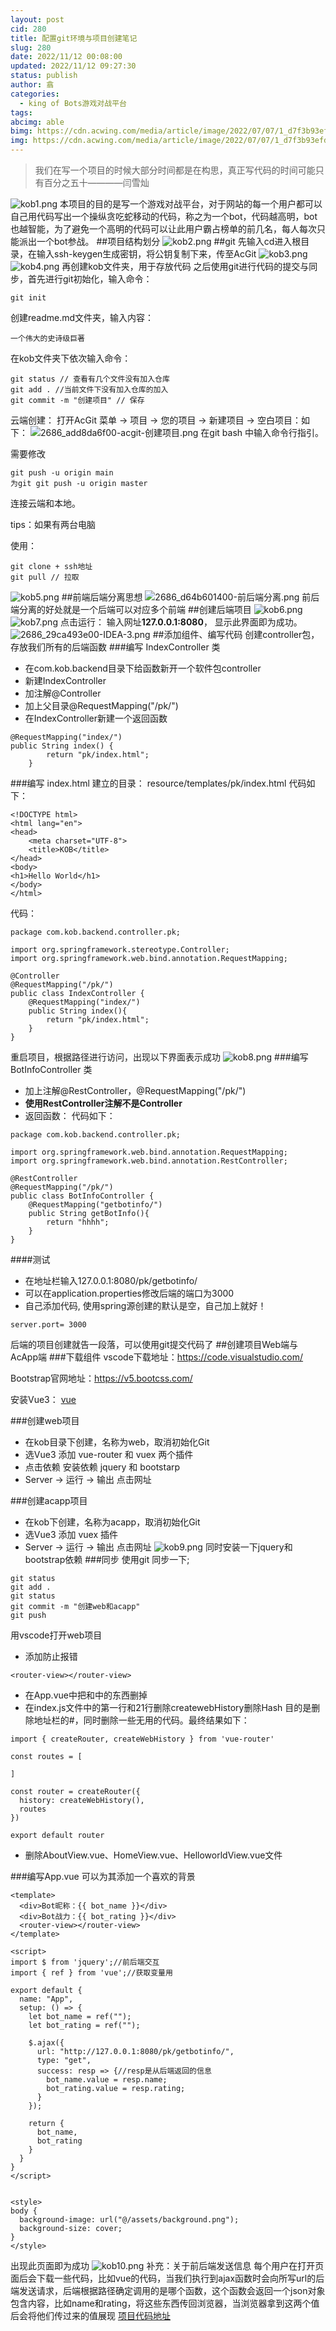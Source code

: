 ```yaml
---
layout: post
cid: 280
title: 配置git环境与项目创建笔记
slug: 280
date: 2022/11/12 00:08:00
updated: 2022/11/12 09:27:30
status: publish
author: 翕
categories: 
  - king of Bots游戏对战平台
tags: 
abcimg: able
bimg: https://cdn.acwing.com/media/article/image/2022/07/07/1_d7f3b93efd-kob.png
img: https://cdn.acwing.com/media/article/image/2022/07/07/1_d7f3b93efd-kob.png
---
```



>我们在写一个项目的时候大部分时间都是在构思，真正写代码的时间可能只有百分之五十————闫雪灿

![kob1.png](https://cdn.acwing.com/media/article/image/2022/11/11/192601_633cbecf61-kob1.png) 
本项目的目的是写一个游戏对战平台，对于网站的每一个用户都可以自己用代码写出一个操纵贪吃蛇移动的代码，称之为一个bot，代码越高明，bot也越智能，为了避免一个高明的代码可以让此用户霸占榜单的前几名，每人每次只能派出一个bot参战。
##项目结构划分
![kob2.png](https://cdn.acwing.com/media/article/image/2022/11/12/192601_250205ec62-kob2.png)
##git
先输入cd进入根目录，在输入ssh-keygen生成密钥，将公钥复制下来，传至AcGit
![kob3.png](https://cdn.acwing.com/media/article/image/2022/11/11/192601_5ee1755461-kob3.png) 
![kob4.png](https://cdn.acwing.com/media/article/image/2022/11/11/192601_d699d8d261-kob4.png) 
再创建kob文件夹，用于存放代码
之后使用git进行代码的提交与同步，首先进行git初始化，输入命令：
```
git init
```
创建readme.md文件夹，输入内容：
```
一个伟大的史诗级巨著
```
在kob文件夹下依次输入命令：
```
git status // 查看有几个文件没有加入仓库
git add . //当前文件下没有加入仓库的加入
git commit -m "创建项目" // 保存
```
云端创建：
打开AcGit
菜单 -> 项目 -> 您的项目 -> 新建项目 -> 空白项目：如下：
![2686_add8da6f00-acgit-创建项目.png](https://cdn.acwing.com/media/article/image/2022/11/11/192601_9889d75261-2686_add8da6f00-acgit-创建项目.png)
在git bash 中输入命令行指引。

需要修改
```
git push -u origin main
为git git push -u origin master
```
连接云端和本地。

tips：如果有两台电脑

使用：
```
git clone + ssh地址
git pull // 拉取
```
![kob5.png](https://cdn.acwing.com/media/article/image/2022/11/11/192601_d00f1e0f61-kob5.png) 
##前端后端分离思想
![2686_d64b601400-前后端分离.png](https://cdn.acwing.com/media/article/image/2022/11/11/192601_18c6feb861-2686_d64b601400-前后端分离.png) 
前后端分离的好处就是一个后端可以对应多个前端
##创建后端项目
![kob6.png](https://cdn.acwing.com/media/article/image/2022/11/11/192601_524909a961-kob6.png) 
![kob7.png](https://cdn.acwing.com/media/article/image/2022/11/11/192601_69bac04661-kob7.png) 
点击运行：
输入网址**127.0.0.1:8080**， 显示此界面即为成功。
![2686_29ca493e00-IDEA-3.png](https://cdn.acwing.com/media/article/image/2022/11/11/192601_dd36d38d61-2686_29ca493e00-IDEA-3.png) 
##添加组件、编写代码
创建controller包，存放我们所有的后端函数
###编写 IndexController 类

 - 在com.kob.backend目录下给函数新开一个软件包controller
 - 新建IndexController
 - 加注解@Controller
 - 加上父目录@RequestMapping("/pk/")
 - 在IndexController新建一个返回函数
```
@RequestMapping("index/")
public String index() {
        return "pk/index.html";
    }
```
###编写 index.html
建立的目录： resource/templates/pk/index.html
代码如下：
```
<!DOCTYPE html>
<html lang="en">
<head>
    <meta charset="UTF-8">
    <title>KOB</title>
</head>
<body>
<h1>Hello World</h1>
</body>
</html>
```
代码：
```
package com.kob.backend.controller.pk;

import org.springframework.stereotype.Controller;
import org.springframework.web.bind.annotation.RequestMapping;

@Controller
@RequestMapping("/pk/")
public class IndexController {
    @RequestMapping("index/")
    public String index(){
        return "pk/index.html";
    }
}

```
重启项目，根据路径进行访问，出现以下界面表示成功
![kob8.png](https://cdn.acwing.com/media/article/image/2022/11/11/192601_8df8076d61-kob8.png) 
###编写 BotInfoController 类

 - 加上注解@RestController，@RequestMapping("/pk/")
 - **使用RestController注解不是Controller**
 - 返回函数：
代码如下：
```
package com.kob.backend.controller.pk;

import org.springframework.web.bind.annotation.RequestMapping;
import org.springframework.web.bind.annotation.RestController;

@RestController
@RequestMapping("/pk/")
public class BotInfoController {
    @RequestMapping("getbotinfo/")
    public String getBotInfo(){
        return "hhhh";
    }
}
```
####测试

 - 在地址栏输入127.0.0.1:8080/pk/getbotinfo/
 - 可以在application.properties修改后端的端口为3000
 - 自己添加代码, 使用spring源创建的默认是空，自己加上就好！
```
server.port= 3000
```
后端的项目创建就告一段落，可以使用git提交代码了
##创建项目Web端与AcApp端
###下载组件
vscode下载地址：https://code.visualstudio.com/

Bootstrap官网地址：https://v5.bootcss.com/

安装Vue3： [vue][1]

###创建web项目

 - 在kob目录下创建，名称为web，取消初始化Git
 - 选Vue3 添加 vue-router 和 vuex 两个插件
 - 点击依赖 安装依赖 jquery 和 bootstarp
 - Server -> 运行 -> 输出 点击网址

###创建acapp项目

 - 在kob下创建，名称为acapp，取消初始化Git
 - 选Vue3 添加 vuex 插件
 - Server -> 运行 -> 输出 点击网址
![kob9.png](https://cdn.acwing.com/media/article/image/2022/11/11/192601_553c0d7961-kob9.png) 
同时安装一下jquery和bootstrap依赖
###同步
使用git 同步一下;
```
git status
git add .
git status
git commit -m "创建web和acapp"
git push
```
用vscode打开web项目

 - 添加</router-view>防止报错
```
<router-view></router-view>
```
 - 在App.vue中把<style></style>和<script></script>中的东西删掉
 - 在index.js文件中的第一行和21行删除createwebHistory删除Hash
   目的是删除地址栏的#，同时删除一些无用的代码。最终结果如下：
```
import { createRouter, createWebHistory } from 'vue-router'

const routes = [

]

const router = createRouter({
  history: createWebHistory(),
  routes
})

export default router

```

 - 删除AboutView.vue、HomeView.vue、HelloworldView.vue文件

###编写App.vue
可以为其添加一个喜欢的背景
```
<template>
  <div>Bot昵称：{{ bot_name }}</div>
  <div>Bot战力：{{ bot_rating }}</div>
  <router-view></router-view>
</template>

<script>
import $ from 'jquery';//前后端交互
import { ref } from 'vue';//获取变量用

export default {
  name: "App",
  setup: () => {
    let bot_name = ref("");
    let bot_rating = ref("");

    $.ajax({
      url: "http://127.0.0.1:8080/pk/getbotinfo/",
      type: "get",
      success: resp => {//resp是从后端返回的信息
        bot_name.value = resp.name;
        bot_rating.value = resp.rating;
      }
    });

    return {
      bot_name,
      bot_rating
    }
  }
}
</script>


<style>
body {
  background-image: url("@/assets/background.png");
  background-size: cover;
}
</style>
```
出现此页面即为成功
![kob10.png](https://cdn.acwing.com/media/article/image/2022/11/11/192601_b162e54b61-kob10.png) 
补充：关于前后端发送信息
每个用户在打开页面后会下载一些代码，比如vue的代码，当我们执行到ajax函数时会向所写url的后端发送请求，后端根据路径确定调用的是哪个函数，这个函数会返回一个json对象包含内容，比如name和rating，将这些东西传回浏览器，当浏览器拿到这两个值后会将他们传过来的值展现
[项目代码地址][2]


  [1]: http://124.221.199.172/index.php/archives/27/
  [2]: https://git.acwing.com/Spumante/kob2/-/tree/3a62384136fa04a4bc17a446e049eb838fdb6085